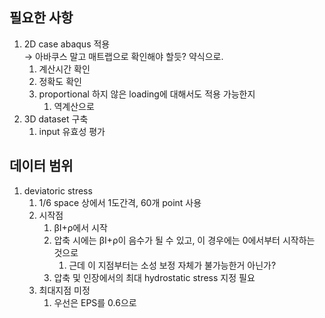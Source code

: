 ## 필요한 사항

1. 2D case abaqus 적용  
    → 아바쿠스 말고 매트랩으로 확인해야 할듯? 약식으로.  
    1. 계산시간 확인
    2. 정확도 확인
    3. proportional 하지 않은 loading에 대해서도 적용 가능한지
        1. 역계산으로
2. 3D dataset 구축
    1. input 유효성 평가

  

## 데이터 범위

1. deviatoric stress
    1. 1/6 space 상에서 1도간격, 60개 point 사용
    2. 시작점
        1. βI+ρ에서 시작
        2. 압축 시에는 βI+ρ이 음수가 될 수 있고, 이 경우에는 0에서부터 시작하는 것으로
            1. 근데 이 지점부터는 소성 보정 자체가 불가능한거 아닌가?
        3. 압축 및 인장에서의 최대 hydrostatic stress 지정 필요
    3. 최대지점 미정
        1. 우선은 EPS를 0.6으로